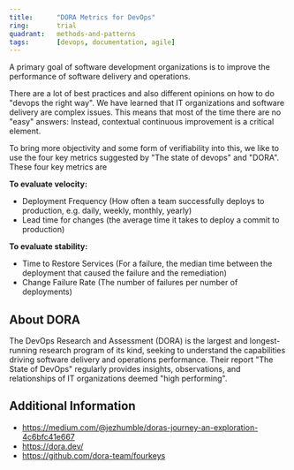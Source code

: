 ```yaml
---
title:      "DORA Metrics for DevOps"
ring:       trial
quadrant:   methods-and-patterns
tags:       [devops, documentation, agile]
---
```


A primary goal of software development organizations is to improve the performance of software delivery and operations.

There are a lot of best practices and also different opinions on how to do "devops the right way".
We have learned that IT organizations and software delivery are complex issues. This means that most of the time there are no "easy" answers: Instead, contextual continuous improvement is a critical element.

To bring more objectivity and some form of verifiability into this, we like to use the four key metrics suggested by "The state of devops" and "DORA". These four key metrics are

**To evaluate velocity:**
- Deployment Frequency (How often a team successfully deploys to production, e.g. daily, weekly, monthly, yearly)
- Lead time for changes (the average time it takes to deploy a commit to production)

**To evaluate stability:**
- Time to Restore Services (For a failure, the median time between the deployment that caused the failure and the remediation)
- Change Failure Rate (The number of failures per number of deployments)

## About DORA
The DevOps Research and Assessment (DORA) is the largest and longest-running research program of its kind, seeking to understand the capabilities driving software delivery and operations performance. Their report "The State of DevOps" regularly provides insights, observations, and relationships of IT organizations deemed "high performing".

## Additional Information
- https://medium.com/@jezhumble/doras-journey-an-exploration-4c6bfc41e667
- https://dora.dev/
- https://github.com/dora-team/fourkeys
